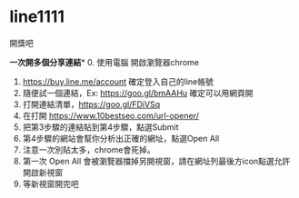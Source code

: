 # line1111
開獎吧

****一次開多個分享連結*****
0. 使用電腦 開啟瀏覽器chrome
1. https://buy.line.me/account 確定登入自己的line帳號
2. 隨便試一個連結，Ex: https://goo.gl/bmAAHu 確定可以用網頁開
3. 打開連結清單，https://goo.gl/FDiVSq
4. 在打開 https://www.10bestseo.com/url-opener/
5. 把第3步驟的連結貼到第4步驟，點選Submit
6. 第4步驟的網站會幫你分析出正確的網址，點選Open All
7. 注意一次別貼太多，chrome會死掉。
8. 第一次 Open All 會被瀏覽器擋掉另開視窗，請在網址列最後方icon點選允許開啟新視窗
9. 等新視窗開完吧
